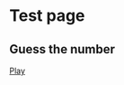 # Test page

## Guess the number
[Play](https://github.com/DiSaps/disaps.github.io/blob/master/folder/index.md)


